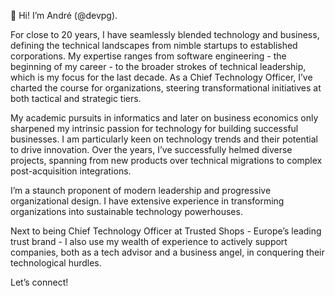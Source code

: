 👋 Hi! I’m André (@devpg).

For close to 20 years, I have seamlessly blended technology and business, defining the technical landscapes from nimble startups to established corporations. My expertise ranges from software engineering - the beginning of my career - to the broader strokes of technical leadership, which is my focus for the last decade. As a Chief Technology Officer, I’ve charted the course for organizations, steering transformational initiatives at both tactical and strategic tiers.

My academic pursuits in informatics and later on business economics only sharpened my intrinsic passion for technology for building successful businesses. I am particularly keen on technology trends and their potential to drive innovation. Over the years, I’ve successfully helmed diverse projects, spanning from new products over technical migrations to complex post-acquisition integrations.

I’m a staunch proponent of modern leadership and progressive organizational design. I have extensive experience in transforming organizations into sustainable technology powerhouses.

Next to being Chief Technology Officer at Trusted Shops - Europe’s leading trust brand - I also use my wealth of experience to actively support companies, both as a tech advisor and a business angel, in conquering their technological hurdles.

Let’s connect!
